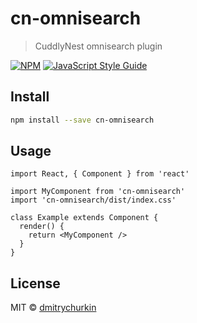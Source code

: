 # cn-omnisearch

> CuddlyNest omnisearch plugin

[![NPM](https://img.shields.io/npm/v/cn-omnisearch.svg)](https://www.npmjs.com/package/cn-omnisearch) [![JavaScript Style Guide](https://img.shields.io/badge/code_style-standard-brightgreen.svg)](https://standardjs.com)

## Install

```bash
npm install --save cn-omnisearch
```

## Usage

```tsx
import React, { Component } from 'react'

import MyComponent from 'cn-omnisearch'
import 'cn-omnisearch/dist/index.css'

class Example extends Component {
  render() {
    return <MyComponent />
  }
}
```

## License

MIT © [dmitrychurkin](https://github.com/dmitrychurkin)
